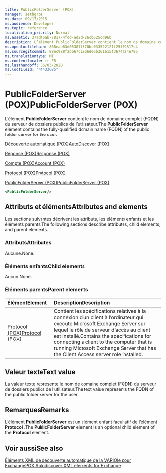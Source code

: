 ```yaml
---
title: PublicFolderServer (POX)
manager: sethgros
ms.date: 09/17/2015
ms.audience: Developer
ms.topic: reference
localization_priority: Normal
ms.assetid: 37ad46ab-7817-4fdd-ad2d-26cb525cd96b
description: L’élément PublicFolderServer contient le nom de domaine complet (FQDN) du serveur de dossiers publics de l’utilisateur.
ms.openlocfilehash: 868eab83d05387f570bc033522121f25f09817c4
ms.sourcegitcommit: 88ec988f2bb67c1866d06b361615f3674a24e795
ms.translationtype: MT
ms.contentlocale: fr-FR
ms.lasthandoff: 06/03/2020
ms.locfileid: "44433685"
---
```

# <a name="publicfolderserver-pox"></a><span data-ttu-id="6c47b-103">PublicFolderServer (POX)</span><span class="sxs-lookup"><span data-stu-id="6c47b-103">PublicFolderServer (POX)</span></span>

<span data-ttu-id="6c47b-104">L’élément **PublicFolderServer** contient le nom de domaine complet (FQDN) du serveur de dossiers publics de l’utilisateur.</span><span class="sxs-lookup"><span data-stu-id="6c47b-104">The **PublicFolderServer** element contains the fully-qualified domain name (FQDN) of the public folder server for the user.</span></span> 
  
[<span data-ttu-id="6c47b-105">Découverte automatique (POX)</span><span class="sxs-lookup"><span data-stu-id="6c47b-105">AutoDiscover (POX)</span></span>](autodiscover-pox.md)
  
[<span data-ttu-id="6c47b-106">Réponse (POX)</span><span class="sxs-lookup"><span data-stu-id="6c47b-106">Response (POX)</span></span>](response-pox.md)
  
[<span data-ttu-id="6c47b-107">Compte (POX)</span><span class="sxs-lookup"><span data-stu-id="6c47b-107">Account (POX)</span></span>](account-pox.md)
  
[<span data-ttu-id="6c47b-108">Protocol (POX)</span><span class="sxs-lookup"><span data-stu-id="6c47b-108">Protocol (POX)</span></span>](protocol-pox.md)
  
[<span data-ttu-id="6c47b-109">PublicFolderServer (POX)</span><span class="sxs-lookup"><span data-stu-id="6c47b-109">PublicFolderServer (POX)</span></span>](publicfolderserver-pox.md)
  
```XML
<PublicFolderServer/>
```

## <a name="attributes-and-elements"></a><span data-ttu-id="6c47b-110">Attributs et éléments</span><span class="sxs-lookup"><span data-stu-id="6c47b-110">Attributes and elements</span></span>

<span data-ttu-id="6c47b-111">Les sections suivantes décrivent les attributs, les éléments enfants et les éléments parents.</span><span class="sxs-lookup"><span data-stu-id="6c47b-111">The following sections describe attributes, child elements, and parent elements.</span></span>
  
### <a name="attributes"></a><span data-ttu-id="6c47b-112">Attributs</span><span class="sxs-lookup"><span data-stu-id="6c47b-112">Attributes</span></span>

<span data-ttu-id="6c47b-113">Aucune.</span><span class="sxs-lookup"><span data-stu-id="6c47b-113">None.</span></span>
  
### <a name="child-elements"></a><span data-ttu-id="6c47b-114">Éléments enfants</span><span class="sxs-lookup"><span data-stu-id="6c47b-114">Child elements</span></span>

<span data-ttu-id="6c47b-115">Aucun.</span><span class="sxs-lookup"><span data-stu-id="6c47b-115">None.</span></span>
  
### <a name="parent-elements"></a><span data-ttu-id="6c47b-116">Éléments parents</span><span class="sxs-lookup"><span data-stu-id="6c47b-116">Parent elements</span></span>

|<span data-ttu-id="6c47b-117">**Élément**</span><span class="sxs-lookup"><span data-stu-id="6c47b-117">**Element**</span></span>|<span data-ttu-id="6c47b-118">**Description**</span><span class="sxs-lookup"><span data-stu-id="6c47b-118">**Description**</span></span>|
|:-----|:-----|
|[<span data-ttu-id="6c47b-119">Protocol (POX)</span><span class="sxs-lookup"><span data-stu-id="6c47b-119">Protocol (POX)</span></span>](protocol-pox.md) <br/> |<span data-ttu-id="6c47b-120">Contient les spécifications relatives à la connexion d’un client à l’ordinateur qui exécute Microsoft Exchange Server sur lequel le rôle de serveur d’accès au client est installé.</span><span class="sxs-lookup"><span data-stu-id="6c47b-120">Contains the specifications for connecting a client to the computer that is running Microsoft Exchange Server that has the Client Access server role installed.</span></span>  <br/> |
   
## <a name="text-value"></a><span data-ttu-id="6c47b-121">Valeur texte</span><span class="sxs-lookup"><span data-stu-id="6c47b-121">Text value</span></span>

<span data-ttu-id="6c47b-122">La valeur texte représente le nom de domaine complet (FQDN) du serveur de dossiers publics de l’utilisateur.</span><span class="sxs-lookup"><span data-stu-id="6c47b-122">The text value represents the FQDN of the public folder server for the user.</span></span>
  
## <a name="remarks"></a><span data-ttu-id="6c47b-123">Remarques</span><span class="sxs-lookup"><span data-stu-id="6c47b-123">Remarks</span></span>

<span data-ttu-id="6c47b-124">L’élément **PublicFolderServer** est un élément enfant facultatif de l’élément **Protocol** .</span><span class="sxs-lookup"><span data-stu-id="6c47b-124">The **PublicFolderServer** element is an optional child element of the **Protocol** element.</span></span> 
  
## <a name="see-also"></a><span data-ttu-id="6c47b-125">Voir aussi</span><span class="sxs-lookup"><span data-stu-id="6c47b-125">See also</span></span>



[<span data-ttu-id="6c47b-126">Éléments XML de découverte automatique de la VARIOle pour Exchange</span><span class="sxs-lookup"><span data-stu-id="6c47b-126">POX Autodiscover XML elements for Exchange</span></span>](pox-autodiscover-xml-elements-for-exchange.md)

